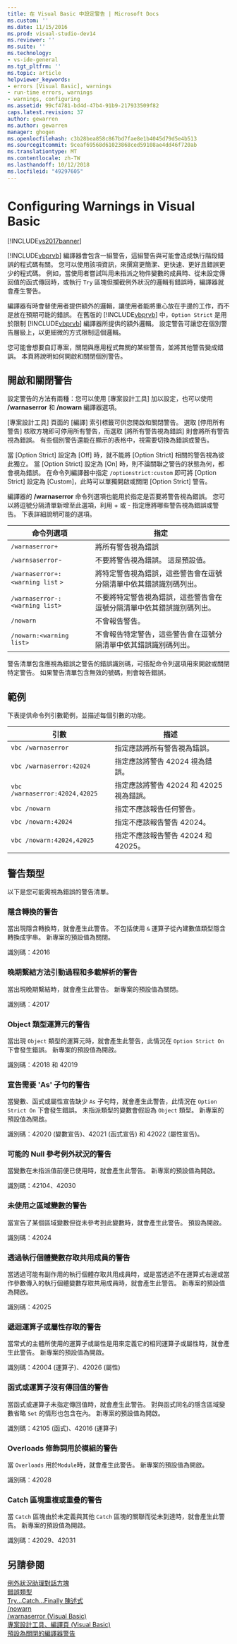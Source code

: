 ```yaml
---
title: 在 Visual Basic 中設定警告 | Microsoft Docs
ms.custom: ''
ms.date: 11/15/2016
ms.prod: visual-studio-dev14
ms.reviewer: ''
ms.suite: ''
ms.technology:
- vs-ide-general
ms.tgt_pltfrm: ''
ms.topic: article
helpviewer_keywords:
- errors [Visual Basic], warnings
- run-time errors, warnings
- warnings, configuring
ms.assetid: 99cf4781-bd4d-47b4-91b9-217933509f82
caps.latest.revision: 37
author: gewarren
ms.author: gewarren
manager: ghogen
ms.openlocfilehash: c3b28bea858c867bd7fae8e1b4045d79d5e4b513
ms.sourcegitcommit: 9ceaf69568d61023868ced59108ae4dd46f720ab
ms.translationtype: MT
ms.contentlocale: zh-TW
ms.lasthandoff: 10/12/2018
ms.locfileid: "49297605"
---
```

# <a name="configuring-warnings-in-visual-basic"></a>Configuring Warnings in Visual Basic
[!INCLUDE[vs2017banner](../includes/vs2017banner.md)]

[!INCLUDE[vbprvb](../includes/vbprvb-md.md)] 編譯器會包含一組警告，這組警告與可能會造成執行階段錯誤的程式碼有關。 您可以使用該項資訊，來撰寫更簡潔、更快速、更好且錯誤更少的程式碼。 例如，當使用者嘗試叫用未指派之物件變數的成員時、從未設定傳回值的函式傳回時，或執行 `Try` 區塊但攔截例外狀況的邏輯有錯誤時，編譯器就會產生警告。  
  
 編譯器有時會替使用者提供額外的邏輯，讓使用者能將重心放在手邊的工作，而不是放在預期可能的錯誤。 在舊版的 [!INCLUDE[vbprvb](../includes/vbprvb-md.md)] 中，`Option Strict` 是用於限制 [!INCLUDE[vbprvb](../includes/vbprvb-md.md)] 編譯器所提供的額外邏輯。 設定警告可讓您在個別警告層級上，以更細微的方式限制這個邏輯。  
  
 您可能會想要自訂專案，關閉與應用程式無關的某些警告，並將其他警告變成錯誤。 本頁將說明如何開啟和關閉個別警告。  
  
## <a name="turning-warnings-off-and-on"></a>開啟和關閉警告  
 設定警告的方法有兩種：您可以使用 [專案設計工具] 加以設定，也可以使用 **/warnaserror** 和 **/nowarn** 編譯器選項。  
  
 [專案設計工具] 頁面的 [編譯] 索引標籤可供您開啟和關閉警告。 選取 [停用所有警告] 核取方塊即可停用所有警告，而選取 [將所有警告視為錯誤] 則會將所有警告視為錯誤。 有些個別警告還能在顯示的表格中，視需要切換為錯誤或警告。  
  
 當 [Option Strict] 設定為 [Off] 時，就不能將 [Option Strict] 相關的警告視為彼此獨立。 當 [Option Strict] 設定為 [On] 時，則不論關聯之警告的狀態為何，都會視為錯誤。 在命令列編譯器中指定 `/optionstrict:custom` 即可將 [Option Strict] 設定為 [Custom]，此時可以單獨開啟或關閉 [Option Strict] 警告。  
  
 編譯器的 **/warnaserror** 命令列選項也能用於指定是否要將警告視為錯誤。 您可以將逗號分隔清單新增至此選項，利用 + 或 - 指定應將哪些警告視為錯誤或警告。 下表詳細說明可能的選項。  
  
|命令列選項|指定|  
|--------------------------|---------------|  
|`/warnaserror+`|將所有警告視為錯誤|  
|`/warnsaserror`-|不要將警告視為錯誤。 這是預設值。|  
|`/warnaserror+:<warning list` `>`|將特定警告視為錯誤，這些警告會在逗號分隔清單中依其錯誤識別碼列出。|  
|`/warnaserror-:<warning list>`|不要將特定警告視為錯誤，這些警告會在逗號分隔清單中依其錯誤識別碼列出。|  
|`/nowarn`|不會報告警告。|  
|`/nowarn:<warning list>`|不會報告特定警告，這些警告會在逗號分隔清單中依其錯誤識別碼列出。|  
  
 警告清單包含應視為錯誤之警告的錯誤識別碼，可搭配命令列選項用來開啟或關閉特定警告。 如果警告清單包含無效的號碼，則會報告錯誤。  
  
## <a name="examples"></a>範例  
 下表提供命令列引數範例，並描述每個引數的功能。  
  
|引數|描述|  
|--------------|-----------------|  
|`vbc /warnaserror`|指定應該將所有警告視為錯誤。|  
|`vbc /warnaserror:42024`|指定應該將警告 42024 視為錯誤。|  
|`vbc /warnaserror:42024,42025`|指定應該將警告 42024 和 42025 視為錯誤。|  
|`vbc /nowarn`|指定不應該報告任何警告。|  
|`vbc /nowarn:42024`|指定不應該報告警告 42024。|  
|`vbc /nowarn:42024,42025`|指定不應該報告警告 42024 和 42025。|  
  
## <a name="types-of-warnings"></a>警告類型  
 以下是您可能需視為錯誤的警告清單。  
  
### <a name="implicit-conversion-warning"></a>隱含轉換的警告  
 當出現隱含轉換時，就會產生此警告。 不包括使用 `&` 運算子從內建數值類型隱含轉換成字串。 新專案的預設值為關閉。  
  
 識別碼：42016  
  
### <a name="late-bound-method-invocation-and-overload-resolution-warning"></a>晚期繫結方法引動過程和多載解析的警告  
 當出現晚期繫結時，就會產生此警告。 新專案的預設值為關閉。  
  
 識別碼︰42017  
  
### <a name="operands-of-type-object-warnings"></a>Object 類型運算元的警告  
 當出現 `Object` 類型的運算元時，就會產生此警告，此情況在 `Option Strict On` 下會發生錯誤。 新專案的預設值為開啟。  
  
 識別碼︰42018 和 42019  
  
### <a name="declarations-require-as-clause-warnings"></a>宣告需要 'As' 子句的警告  
 當變數、函式或屬性宣告缺少 `As` 子句時，就會產生此警告，此情況在 `Option Strict On` 下會發生錯誤。 未指派類型的變數會假設為 `Object` 類型。 新專案的預設值為開啟。  
  
 識別碼︰42020 (變數宣告)、42021 (函式宣告) 和 42022 (屬性宣告)。  
  
### <a name="possible-null-reference-exception-warnings"></a>可能的 Null 參考例外狀況的警告  
 當變數在未指派值前便已使用時，就會產生此警告。 新專案的預設值為開啟。  
  
 識別碼：42104、42030  
  
### <a name="unused-local-variable-warning"></a>未使用之區域變數的警告  
 當宣告了某個區域變數但從未參考到此變數時，就會產生此警告。 預設為開啟。  
  
 識別碼︰42024  
  
### <a name="access-of-shared-member-through-instance-variable-warning"></a>透過執行個體變數存取共用成員的警告  
 當透過可能有副作用的執行個體存取共用成員時，或是當透過不在運算式右邊或當作參數傳入的執行個體變數存取共用成員時，就會產生此警告。 新專案的預設值為開啟。  
  
 識別碼︰42025  
  
### <a name="recursive-operator-or-property-access-warnings"></a>遞迴運算子或屬性存取的警告  
 當常式的主體所使用的運算子或屬性是用來定義它的相同運算子或屬性時，就會產生此警告。 新專案的預設值為開啟。  
  
 識別碼：42004 (運算子)、42026 (屬性)  
  
### <a name="function-or-operator-without-return-value-warning"></a>函式或運算子沒有傳回值的警告  
 當函式或運算子未指定傳回值時，就會產生此警告。 對與函式同名的隱含區域變數省略 `Set` 的情形也包含在內。 新專案的預設值為開啟。  
  
 識別碼：42105 (函式)、42016 (運算子)  
  
### <a name="overloads-modifier-used-in-a-module-warning"></a>Overloads 修飾詞用於模組的警告  
 當 `Overloads` 用於`Module`時，就會產生此警告。 新專案的預設值為開啟。  
  
 識別碼︰42028  
  
### <a name="duplicate-or-overlapping-catch-blocks-warnings"></a>Catch 區塊重複或重疊的警告  
 當 `Catch` 區塊由於未定義與其他 `Catch` 區塊的關聯而從未到達時，就會產生此警告。 新專案的預設值為開啟。  
  
 識別碼：42029、42031  
  
## <a name="see-also"></a>另請參閱  
 [例外狀況助理對話方塊](../debugger/exception-assistant-dialog-box.md)   
 [錯誤類型](http://msdn.microsoft.com/library/3048aabf-8c97-4e13-9150-853769cb5f6f)   
 [Try...Catch...Finally 陳述式](http://msdn.microsoft.com/library/d6488026-ccb3-42b8-a810-0d97b9d6472b)   
 [/nowarn](http://msdn.microsoft.com/library/7ebf2106-0652-4fdc-bf60-70fc86465d83)   
 [/warnaserror (Visual Basic)](http://msdn.microsoft.com/library/49819f1d-a1bd-4201-affe-5afe6d9712e1)   
 [專案設計工具、編譯頁 (Visual Basic)](../ide/reference/compile-page-project-designer-visual-basic.md)   
 [預設為關閉的編譯器警告](http://msdn.microsoft.com/library/69809cfb-a38a-4035-b154-283a61938df8)





